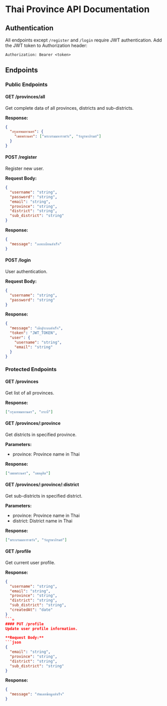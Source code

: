 # Thai Province API Documentation

## Authentication
All endpoints except `/register` and `/login` require JWT authentication. Add the JWT token to Authorization header:
```
Authorization: Bearer <token>
```

## Endpoints

### Public Endpoints

#### GET /provinces/all
Get complete data of all provinces, districts and sub-districts.

**Response:**
```json
{
  "กรุงเทพมหานคร": {
    "เขตพระนคร": ["พระบรมมหาราชวัง", "วังบูรพาภิรมย์"]
  }
}
```

#### POST /register
Register new user.

**Request Body:**
```json
{
  "username": "string",
  "password": "string", 
  "email": "string",
  "province": "string",
  "district": "string",
  "sub_district": "string"
}
```

**Response:**
```json
{
  "message": "ลงทะเบียนสำเร็จ"
}
```

#### POST /login
User authentication.

**Request Body:**
```json
{
  "username": "string",
  "password": "string"
}
```

**Response:**
```json
{
  "message": "เข้าสู่ระบบสำเร็จ",
  "token": "JWT_TOKEN",
  "user": {
    "username": "string",
    "email": "string"
  }
}
```

### Protected Endpoints

#### GET /provinces
Get list of all provinces.

**Response:**
```json
["กรุงเทพมหานคร", "กระบี่"]
```

#### GET /provinces/:province
Get districts in specified province.

**Parameters:**
- province: Province name in Thai

**Response:**
```json
["เขตพระนคร", "เขตดุสิต"] 
```

#### GET /provinces/:province/:district  
Get sub-districts in specified district.

**Parameters:**
- province: Province name in Thai
- district: District name in Thai

**Response:**
```json
["พระบรมมหาราชวัง", "วังบูรพาภิรมย์"]
```

#### GET /profile
Get current user profile.

**Response:** 
```json
{
  "username": "string",
  "email": "string",
  "province": "string",
  "district": "string",
  "sub_district": "string",
  "createdAt": "date"
}
```๐
#### PUT /profile
Update user profile information.

**Request Body:**
```json
{
  "email": "string",
  "province": "string", 
  "district": "string",
  "sub_district": "string"
}
```

**Response:**
```json
{
  "message": "อัพเดทข้อมูลสำเร็จ"
}
```